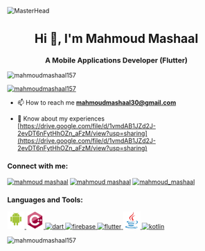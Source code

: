 ![MasterHead](https://miro.medium.com/max/1400/1*vkfI4nFNheC5v0p7wzDtGg.gif)
<h1 align="center">Hi 👋, I'm Mahmoud Mashaal</h1>
<h3 align="center">A Mobile Applications Developer (Flutter)</h3>

<p align="left"> <img src="https://komarev.com/ghpvc/?username=mahmoudmashaal157&label=Profile%20views&color=0e75b6&style=flat" alt="mahmoudmashaal157" /> </p>

<p align="left"> <a href="https://github.com/ryo-ma/github-profile-trophy"><img src="https://github-profile-trophy.vercel.app/?username=mahmoudmashaal157" alt="mahmoudmashaal157" /></a> </p>

- 📫 How to reach me **mahmoudmashaal30@gmail.com**

- 📄 Know about my experiences [https://drive.google.com/file/d/1vmdAB1JZd2J-2evDT6nFytHhOZn_aFzM/view?usp=sharing](https://drive.google.com/file/d/1vmdAB1JZd2J-2evDT6nFytHhOZn_aFzM/view?usp=sharing)

<h3 align="left">Connect with me:</h3>
<p align="left">
<a href="https://linkedin.com/in/mahmoud mashaal" target="blank"><img align="center" src="https://raw.githubusercontent.com/rahuldkjain/github-profile-readme-generator/master/src/images/icons/Social/linked-in-alt.svg" alt="mahmoud mashaal" height="30" width="40" /></a>
<a href="https://fb.com/mahmoud mashaal" target="blank"><img align="center" src="https://raw.githubusercontent.com/rahuldkjain/github-profile-readme-generator/master/src/images/icons/Social/facebook.svg" alt="mahmoud mashaal" height="30" width="40" /></a>
<a href="https://codeforces.com/profile/mahmoud_mashaal" target="blank"><img align="center" src="https://raw.githubusercontent.com/rahuldkjain/github-profile-readme-generator/master/src/images/icons/Social/codeforces.svg" alt="mahmoud_mashaal" height="30" width="40" /></a>
</p>

<h3 align="left">Languages and Tools:</h3>
<p align="left"> <a href="https://developer.android.com" target="_blank" rel="noreferrer"> <img src="https://raw.githubusercontent.com/devicons/devicon/master/icons/android/android-original-wordmark.svg" alt="android" width="40" height="40"/> </a> <a href="https://www.w3schools.com/cpp/" target="_blank" rel="noreferrer"> <img src="https://raw.githubusercontent.com/devicons/devicon/master/icons/cplusplus/cplusplus-original.svg" alt="cplusplus" width="40" height="40"/> </a> <a href="https://dart.dev" target="_blank" rel="noreferrer"> <img src="https://www.vectorlogo.zone/logos/dartlang/dartlang-icon.svg" alt="dart" width="40" height="40"/> </a> <a href="https://firebase.google.com/" target="_blank" rel="noreferrer"> <img src="https://www.vectorlogo.zone/logos/firebase/firebase-icon.svg" alt="firebase" width="40" height="40"/> </a> <a href="https://flutter.dev" target="_blank" rel="noreferrer"> <img src="https://www.vectorlogo.zone/logos/flutterio/flutterio-icon.svg" alt="flutter" width="40" height="40"/> </a> <a href="https://www.java.com" target="_blank" rel="noreferrer"> <img src="https://raw.githubusercontent.com/devicons/devicon/master/icons/java/java-original.svg" alt="java" width="40" height="40"/> </a> <a href="https://kotlinlang.org" target="_blank" rel="noreferrer"> <img src="https://www.vectorlogo.zone/logos/kotlinlang/kotlinlang-icon.svg" alt="kotlin" width="40" height="40"/> </a> </p>

<p><img align="center" src="https://github-readme-stats.vercel.app/api/top-langs?username=mahmoudmashaal157&show_icons=true&locale=en&layout=compact" alt="mahmoudmashaal157" /></p>
